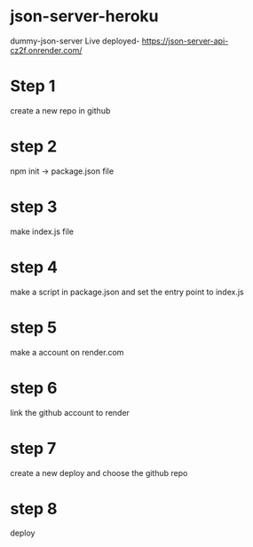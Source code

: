 # json-server-heroku
dummy-json-server
Live deployed- 
https://json-server-api-cz2f.onrender.com/

# Step 1
create a new repo in github
# step 2
npm init -> package.json file
# step 3
make index.js file
# step 4
make a script in package.json and set the entry point to index.js
# step 5
make a account on render.com
# step 6
link the github account to render 
# step 7
create a new deploy and choose the github repo
# step 8
deploy

